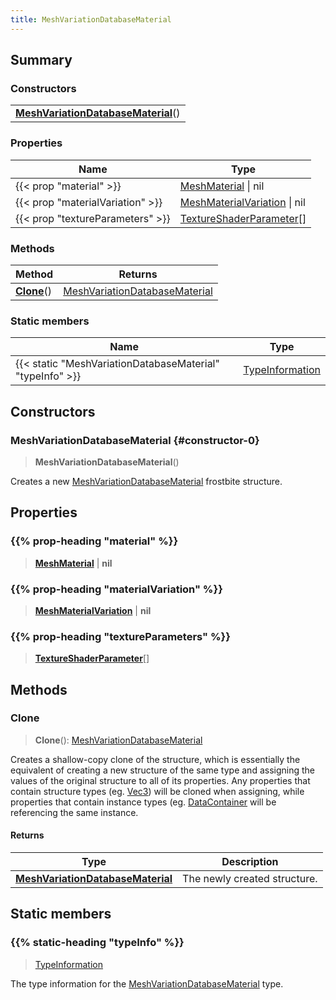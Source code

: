 ```yaml
---
title: MeshVariationDatabaseMaterial
---
```



## Summary
### Constructors
| |
| ----------- |
| **[MeshVariationDatabaseMaterial](#constructor-0)**() |

### Properties
| Name | Type |
| ---- | ---- |
| {{< prop "material" >}} | [MeshMaterial](/vext/ref/fb/meshmaterial) \| nil |
| {{< prop "materialVariation" >}} | [MeshMaterialVariation](/vext/ref/fb/meshmaterialvariation) \| nil |
| {{< prop "textureParameters" >}} | [TextureShaderParameter](/vext/ref/fb/textureshaderparameter)[] |

### Methods
| Method | Returns |
| ------ | ---- |
| **[Clone](#clone)**() | [MeshVariationDatabaseMaterial](/vext/ref/fb/meshvariationdatabasematerial) |

### Static members
| Name | Type |
| ---- | ---- |
| {{< static "MeshVariationDatabaseMaterial" "typeInfo" >}} | [TypeInformation](/vext/ref/shared/class/typeinformation) |

## Constructors
### MeshVariationDatabaseMaterial {#constructor-0}
> **MeshVariationDatabaseMaterial**()

Creates a new [MeshVariationDatabaseMaterial](/vext/ref/fb/meshvariationdatabasematerial) frostbite structure.

## Properties
### {{% prop-heading "material" %}}
> **[MeshMaterial](/vext/ref/fb/meshmaterial)** | **nil**

### {{% prop-heading "materialVariation" %}}
> **[MeshMaterialVariation](/vext/ref/fb/meshmaterialvariation)** | **nil**

### {{% prop-heading "textureParameters" %}}
> **[TextureShaderParameter](/vext/ref/fb/textureshaderparameter)**[]

## Methods
### Clone
> **Clone**(): [MeshVariationDatabaseMaterial](/vext/ref/fb/meshvariationdatabasematerial)

Creates a shallow-copy clone of the structure, which is essentially the equivalent of creating a new structure of the same type and assigning the values of the original structure to all of its properties. Any properties that contain structure types (eg. [Vec3](/vext/ref/shared/class/vec3)) will be cloned when assigning, while properties that contain instance types (eg. [DataContainer](/vext/ref/shared/class/datacontainer) will be referencing the same instance.

#### Returns
| Type | Description |
| ---- | ----------- |
| **[MeshVariationDatabaseMaterial](/vext/ref/fb/meshvariationdatabasematerial)** | The newly created structure. |

## Static members
### {{% static-heading "typeInfo" %}}
> [TypeInformation](/vext/ref/shared/class/typeinformation)

The type information for the [MeshVariationDatabaseMaterial](/vext/ref/fb/meshvariationdatabasematerial) type.

